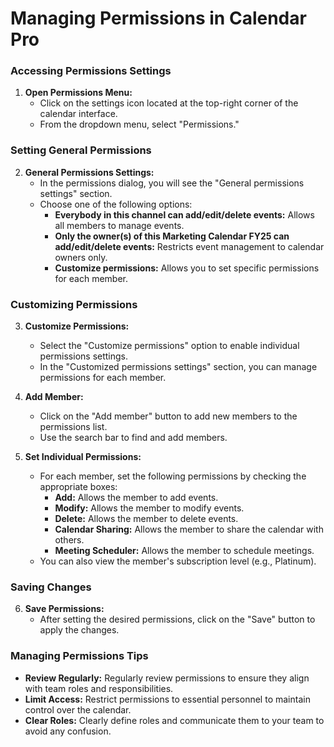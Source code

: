 # Managing Permissions in Calendar Pro

### Accessing Permissions Settings

1. **Open Permissions Menu:**
   - Click on the settings icon located at the top-right corner of the calendar interface.
   - From the dropdown menu, select "Permissions."


### Setting General Permissions

2. **General Permissions Settings:**
   - In the permissions dialog, you will see the "General permissions settings" section.
   - Choose one of the following options:
     - **Everybody in this channel can add/edit/delete events:** Allows all members to manage events.
     - **Only the owner(s) of this Marketing Calendar FY25 can add/edit/delete events:** Restricts event management to calendar owners only.
     - **Customize permissions:** Allows you to set specific permissions for each member.

### Customizing Permissions

3. **Customize Permissions:**
   - Select the "Customize permissions" option to enable individual permissions settings.
   - In the "Customized permissions settings" section, you can manage permissions for each member.
   
4. **Add Member:**
   - Click on the "Add member" button to add new members to the permissions list.
   - Use the search bar to find and add members.

5. **Set Individual Permissions:**
   - For each member, set the following permissions by checking the appropriate boxes:
     - **Add:** Allows the member to add events.
     - **Modify:** Allows the member to modify events.
     - **Delete:** Allows the member to delete events.
     - **Calendar Sharing:** Allows the member to share the calendar with others.
     - **Meeting Scheduler:** Allows the member to schedule meetings.
   - You can also view the member's subscription level (e.g., Platinum).

### Saving Changes

6. **Save Permissions:**
   - After setting the desired permissions, click on the "Save" button to apply the changes.

### Managing Permissions Tips

- **Review Regularly:** Regularly review permissions to ensure they align with team roles and responsibilities.
- **Limit Access:** Restrict permissions to essential personnel to maintain control over the calendar.
- **Clear Roles:** Clearly define roles and communicate them to your team to avoid any confusion.

<Hubspot />
<Clarity />
<GoogleAnalytics />

